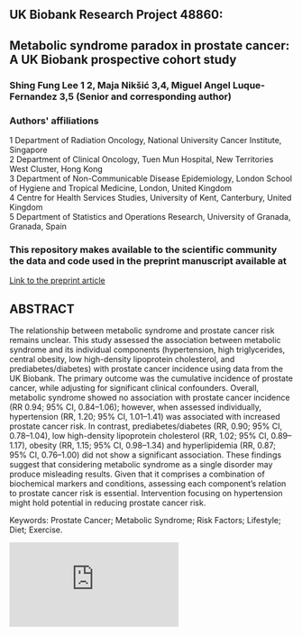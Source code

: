 ## UK Biobank Research Project 48860: 
## Metabolic syndrome paradox in prostate cancer: A UK Biobank prospective cohort study

### Shing Fung Lee 1 2, Maja Nikšić 3,4, Miguel Angel Luque-Fernandez 3,5 (Senior and corresponding author)

### Authors' affiliations
  1 Department of Radiation Oncology, National University Cancer Institute, Singapore  
  2 Department of Clinical Oncology, Tuen Mun Hospital, New Territories West Cluster, Hong Kong  
  3 Department of Non-Communicable Disease Epidemiology, London School of Hygiene and Tropical Medicine, London, United Kingdom  
  4 Centre for Health Services Studies, University of Kent, Canterbury, United Kingdom  
  5 Department of Statistics and Operations Research, University of Granada, Granada, Spain   

### This repository makes available to the scientific community the data and code used in the preprint manuscript available at  

[Link to the preprint article]()  

## ABSTRACT 
The relationship between metabolic syndrome and prostate cancer risk remains unclear. This study assessed the association between metabolic syndrome and its individual components (hypertension, high triglycerides, central obesity, low high-density lipoprotein cholesterol, and prediabetes/diabetes) with prostate cancer incidence using data from the UK Biobank. The primary outcome was the cumulative incidence of prostate cancer, while adjusting for significant clinical confounders. Overall, metabolic syndrome showed no association with prostate cancer incidence (RR 0.94; 95% CI, 0.84–1.06); however, when assessed individually, hypertension (RR, 1.20; 95% CI, 1.01–1.41) was associated with increased prostate cancer risk. In contrast, prediabetes/diabetes (RR, 0.90; 95% CI, 0.78–1.04), low high-density lipoprotein cholesterol (RR, 1.02; 95% CI, 0.89–1.17), obesity (RR, 1.15; 95% CI, 0.98–1.34) and hyperlipidemia (RR, 0.87; 95% CI, 0.76–1.00) did not show a significant association. These findings suggest that considering metabolic syndrome as a single disorder may produce misleading results. Given that it comprises a combination of biochemical markers and conditions, assessing each component’s relation to prostate cancer risk is essential. Intervention focusing on hypertension might hold potential in reducing prostate cancer risk.  

Keywords: Prostate Cancer; Metabolic Syndrome; Risk Factors; Lifestyle; Diet; Exercise.  

![Figure Link](https://github.com/migariane/Prostate_Cancer_UK-48860/blob/main/Figure1.pdf)  
